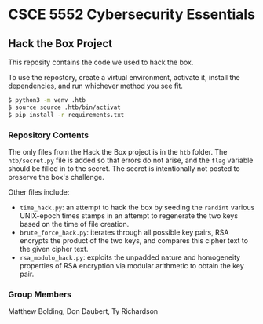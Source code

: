 # CSCE 5552 Cybersecurity Essentials
## Hack the Box Project

This reposity contains the code we used to hack the box.

To use the repostory, create a virtual environment, activate it, install the dependencies, and run whichever method you see fit.

```bash
$ python3 -m venv .htb
$ source source .htb/bin/activat
$ pip install -r requirements.txt
```

### Repository Contents
The only files from the Hack the Box project is in the `htb` folder. The `htb/secret.py` file is added so that errors do not arise, and the `flag` variable should be filled in to the secret. The secret is intentionally not posted to preserve the box's challenge.

Other files include:
- `time_hack.py`: an attempt to hack the box by seeding the `randint` various UNIX-epoch times stamps in an attempt to regenerate the two keys based on the time of file creation.
- `brute_force_hack.py`: iterates through all possible key pairs, RSA encrypts the product of the two keys, and compares this cipher text to the given cipher text.
- `rsa_modulo_hack.py`: exploits the unpadded nature and homogeneity properties of RSA encryption via modular arithmetic to obtain the key pair.

### Group Members
Matthew Bolding, Don Daubert, Ty Richardson

